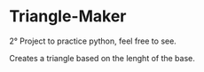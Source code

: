 # Triangle-Maker
2° Project to practice python, feel free to see.

Creates a triangle based on the lenght of the base.
